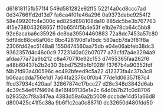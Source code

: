 d61818115fb571f4
549d581282e92ff5
52214a0cd8ccc7ad
0d34766ffd2d13d7
fa6ca4f01e46a296
0a9373dabe9254f2
58e49920fc4e300c
ed825d698108da10
885dc5be3b767763
4f5e738043268657
ff0b65f4f5b4e53f
e1b2e78cb64c5bb8
92e6acaba6c35926
de8ba39504460883
72a8dc7453a57c80
5df9dc88ce6af06c
8bc428190d1a1bdc
580acb7da3f81f8a
2306fd42ec5148a8
1550474560aa75db
e04e06abfeb38dc3
9362357d4c46c0c9
7723140a02b07077
a73cfd7a4e3294a9
afdaa77a72a9b212
c8a470710e92c153
d7455365faa262f6
a48b60437b2b2d30
3bbd7529bfb1028f
f3767b4a90352fdf
f4b2fd93a400596c
ec492bfeed9c5a22
412373fa4c37b3c8
b06aacdda756e1d1
7a64fa2376c0f0b4
77de1d06357f87c4
ffcd37934c420aaf
32867874c17bcc27
d28c348d3842d6ab
4c39c54e6f7f4694
8e16f491136e1e2c
64d0b7b21c0d8706
b29352c7f8a347ea
4383d59a6a2b5009
dccbde14d51a66d8
d800425c41f5c38a
9b6f1c2ca0c88710
dc32650d480fdd50
